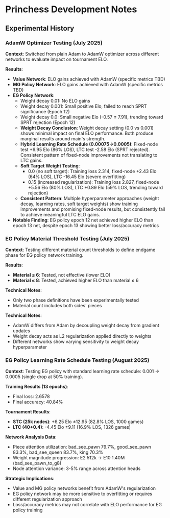 # Princhess Development Notes

## Experimental History

### AdamW Optimizer Testing (July 2025)

**Context**: Switched from plain Adam to AdamW optimizer across different networks to evaluate impact on tournament ELO.

**Results**:
- **Value Network**: ELO gains achieved with AdamW (specific metrics TBD)
- **MG Policy Network**: ELO gains achieved with AdamW (specific metrics TBD)
- **EG Policy Network**: 
  - Weight decay 0.01: No ELO gains
  - Weight decay 0.001: Small positive Elo, failed to reach SPRT significance (Epoch 12)
  - Weight decay 0.0: Small negative Elo (-0.57 ± 7.91), trending toward SPRT rejection (Epoch 12)
  - **Weight Decay Conclusion**: Weight decay setting (0.0 vs 0.001) shows minimal impact on final ELO performance. Both produce marginal results around main's strength.
  - **Hybrid Learning Rate Schedule (0.00075→0.0005)**: Fixed-node test +6.95 Elo (86% LOS), LTC test -2.58 Elo (SPRT rejected). Consistent pattern of fixed-node improvements not translating to LTC gains.
  - **Soft Target Weight Testing**: 
    - 0.0 (no soft target): Training loss 2.314, fixed-node +2.43 Elo (64% LOS), LTC -16.45 Elo (severe overfitting)
    - 0.15 (increased regularization): Training loss 2.827, fixed-node +5.56 Elo (80% LOS), LTC +0.89 Elo (59% LOS, trending toward rejection)
  - **Consistent Pattern**: Multiple hyperparameter approaches (weight decay, learning rates, soft target weights) show training improvements and promising fixed-node results, but consistently fail to achieve meaningful LTC ELO gains.
- **Notable Finding**: EG policy epoch 12 net achieved higher ELO than epoch 13 net, despite epoch 13 showing better loss/accuracy metrics

### EG Policy Material Threshold Testing (July 2025)

**Context**: Testing different material count thresholds to define endgame phase for EG policy network training.

**Results**:
- **Material ≤ 6**: Tested, not effective (lower ELO)
- **Material ≤ 8**: Tested, achieved higher ELO than material ≤ 6

**Technical Notes**:
- Only two phase definitions have been experimentally tested
- Material count includes both sides' pieces

**Technical Notes**:
- AdamW differs from Adam by decoupling weight decay from gradient updates
- Weight decay acts as L2 regularization applied directly to weights
- Different networks show varying sensitivity to weight decay hyperparameter

### EG Policy Learning Rate Schedule Testing (August 2025)

**Context**: Testing EG policy with standard learning rate schedule: 0.001 → 0.0005 (single drop at 50% training).

**Training Results (13 epochs)**:
- Final loss: 2.6578
- Final accuracy: 40.84%

**Tournament Results**:
- **STC (25k nodes)**: +6.25 Elo ±12.95 (82.8% LOS, 1000 games)
- **LTC (40+0.4)**: -4.45 Elo ±9.11 (16.9% LOS, 1326 games)

**Network Analysis Data**:
- Piece attention utilization: bad_see_pawn 79.7%, good_see_pawn 83.3%, bad_see_queen 83.7%, king 70.3%
- Weight magnitude progression: E2 512k → E10 1.40M (bad_see_pawn_to_g8)
- Node attention variance: 3-5% range across attention heads

**Strategic Implications**:
- Value and MG policy networks benefit from AdamW's regularization
- EG policy network may be more sensitive to overfitting or requires different regularization approach
- Loss/accuracy metrics may not correlate with ELO performance for EG policy training